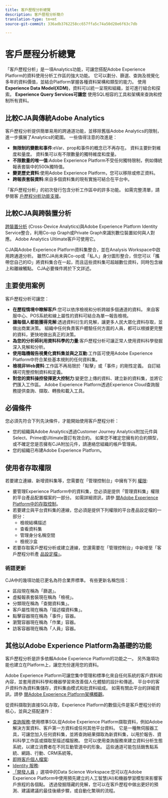```yaml
---
title: 客戶歷程分析總覽
description: 客戶歷程分析簡介
translation-type: tm+mt
source-git-commit: 336adb3762258cc657ffa5c74a50d28e6f63c7db

---
```



# 客戶歷程分析總覽

「客戶歷程分析」是一項Analytics功能，可讓您搭配Adobe Experience Platform的資料使用分析工作區的強大功能。 它可以劃分、篩選、查詢及視覺化多年的資料價值，並結合Platform掌握各種資料架構和類型的能力。 使用 **Experience Data Model(XDM)**，資料可以統一呈現和組織，並可進行組合和探索。 **Experience Query Services可讓您** 使用SQL相容的工具和架構來查詢和控制所有資料。

## 比較CJA與傳統Adobe Analytics

客戶歷程分析提供簡單易用的跨通道功能，並移除舊版Adobe Analytics的限制，進一步擴展了Analytics的範圍。 一些值得注意的改進是：

* **無限制的變數和事件**:eVar、prop和事件的概念已不再存在。 資料主要針對維度和量度。 資料集可以有不限數量的獨特維度和度量。
* **不限數量的唯一值**:Adobe Experience Platform不受任何獨特限制，例如傳統報表套裝中的500k獨特值。
* **變更歷史資料**:使用Adobe Experience Platform，您可以移除或修正資料。
* **跨報表套裝資料**:來自多個資料集的現有實施可結合在平台中。

「客戶歷程分析」的初次發行包含分析工作區中的許多功能。 如需完整清單，請參閱客 [戶歷程分析功能支援](cja-aa.md)。

## 比較CJA與跨裝置分析

[跨裝置分析](https://docs.adobe.com/content/help/en/analytics/components/cda/cda-home.html) (Cross-Device Analytics)與Adobe Experience Platform Identity Service整合，利用Co-op Graph或Private Graph來識別數位裝置如何與人對應。 Adobe Analytics Ultimate客戶可使用它。

CJA與Adobe Experience Platform資料集整合，並在Analysis Workspace中啟用跨通道分析。 雖然CJA尚未與Co-op或「私人」身分圖形整合，但您可以「攜帶您自己的ID」將資料集合在一起，而且這些資料集可超越數位資料，同時包含線上和離線觸點。 CJA必要條件將於下文詳述。

## 主要使用案例

客戶歷程分析可讓您：

* **在歷程情境中瞭解客戶**:您可以依序檢視和分析跨越多個通道的資料。 來自客服中心、POS系統和線上屬性的資料可結合為單一報告檢視。
* **讓每個人都能獲得見解**:透過資料衍生的見解，讓更多人民大眾化資料存取，並做出商業決策。 組織中任何負責客戶體驗任何方面的人員，都可以根據更完整的資料，更快地做出真正的決策。
* **為您的分析師利用資料科學的力量**:客戶歷程分析可讓正常人使用資料科學發掘深入見解和分析。
* **使用臨機報告視覺化資料集並與之互動**:工作區可使用Adobe Experience Platform中符合某些基本規則的任何資料集。
* **檢視非Web資料**:工作區不再局限於「點擊」或「事件」的剛性定義。 自訂結構可完整控制資料和定義。
* **對您的資料操控發揮更大控制力**:變更您上傳的資料、建立新的資料集，並將它們匯入工作區。 Adobe Experience Platform透過Experience Cloud查詢服務提供查詢、擷取、轉換和載入工具。

## 必備條件

您必須先符合下列先決條件，才能開始使用客戶歷程分析：

* 您的組織與Adobe Analytics透過Customer Journey Analytics附加元件與Select、Prime或Ultimate簽訂有效合約。 如果您不確定您擁有的合約類型，或不確定您是否擁有CJA附加元件，請連絡您組織的帳戶管理員。
* 您的組織已布建Adobe Experience Platform。

## 使用者存取權限

若要建立連線、新增資料集等，您需要在「管理控制台」中擁有下列 [權限](https://adminconsole.adobe.com/enterprise/):

* 要管理Experience Platform中的資料集，您必須是提供「管理資料集」權限的平台產品配置檔案的一部分。 如需詳細資訊，請參 [閱Adobe Experience Platform中的存取控制](https://www.adobe.io/apis/experienceplatform/home/permissions-and-sandboxes/permissions-and-sandboxes.html#!api-specification/markdown/narrative/technical_overview/access-control/access-control-overview.md)。
* 若要建立與平台資料集的連線，您必須是提供下列權限的平台產品設定檔的一部分：
   * 檢視結構描述
   * 查看資料集
   * 管理身分名稱空間
   * 檢視沙盒
* 若要存取客戶歷程分析或建立連線，您還需要在「管理控制台」中新增至「客戶歷程分析產 [品設定檔」](https://adminconsole.adobe.com/enterprise/)。

### 術語更新

CJA中的幾項功能已更名為符合業界標準。 有些更新名稱包括：

* 區段現在稱為「篩選」。
* 虛擬報表套裝現在稱為「檢視」。
* 分類現在稱為「查閱資料集」。
* 客戶屬性現在稱為「描述檔資料集」。
* 點擊容器現在稱為「事件」容器。
* 瀏覽容器現在稱為「作業」容器。
* 訪客容器現在稱為「人員」容器。

## 其他以Adobe Experience Platform為基礎的功能

客戶歷程分析是許多依賴Adobe Experience Platform的功能之一。 另外幾項功能也建立在Platform上，讓您充份運用您的資料。

Adobe Experience Platform可讓您集中管理和標準化來自任何系統的客戶資料和內容，並套用資料科學和機器學習來改善個人化體驗的設計和傳遞。 平台中的客戶資料作為資料集儲存，資料集由模式和批資料組成。 如需有關此平台的詳細資訊，請參 [閱Adobe Experience Platform架構概觀](https://www.adobe.io/apis/experienceplatform/home/overview.html)。

從資料擷取到直接SQL存取，Experience Platform的數個元件是客戶歷程分析的核心，並與之搭配運作：

* [查詢服務](https://www.adobe.io/apis/experienceplatform/home/query-service/sql-reference.html):使用標準SQL從Adobe Experience Platform擷取資料，例如Adobe解決方案資料、客戶第一方資料或任何其他平台資料。 它是一種無伺服器工具，可讓您加入任何資料集，並將查詢結果擷取為新資料集，以用於報告、資料科學工作區或擷取至描述檔服務。 您可以使用查詢服務來建立資料分析生態系統，以建立消費者在不同互動管道中的形象。 這些通道可能包括銷售點系統、網路、行動、CRM系統等。
* [即時客戶個人檔案](https://www.adobe.io/apis/experienceplatform/home/profile-identity-segmentation/profile-identity-segmentation-services.html#!api-specification/markdown/narrative/technical_overview/unified_profile_architectural_overview/unified_profile_architectural_overview.md):
* [Identity 服務](https://www.adobe.io/apis/experienceplatform/home/profile-identity-segmentation/profile-identity-segmentation-services.html#!api-specification/markdown/narrative/technical_overview/identity_services_architectural_overview/identity_services_architectural_overview.md):
* [「開發人員](https://www.adobe.io/apis/experienceplatform/home/data-science-workspace.html) 」選項中的Data Science Workspace:您可以在Adobe Experience Platform中使用預先建立的人工智慧(AI)和機器學習模型來影響客戶旅程的各個點。 透過發掘隱藏的見解，您可以在客戶歷程中做出更好的預測、建議建議的最佳後續步驟，或自動化繁瑣的流程。
